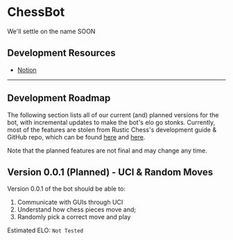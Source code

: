 # ChessBot

We'll settle on the name SOON

## Development Resources

- [Notion](https://www.notion.so/hubowen/Chess-Bot-72de18d550474036a314ecec08da894d)

---

## Development Roadmap

The following section lists all of our current (and)
planned versions for the bot, with incremental updates
to make the bot's elo go stonks. Currently, most of the
features are stolen from Rustic Chess's development
guide & GitHub repo, which can be found [here](https://rustic-chess.org/introduction/introduction.html)
and [here](https://github.com/mvanthoor/rustic).

Note that the planned features are not final and
may change any time.

## Version 0.0.1 (Planned) - UCI & Random Moves

Version 0.0.1 of the bot should be able to:

1. Communicate with GUIs through UCI
2. Understand how chess pieces move and;
3. Randomly pick a correct move and play

Estimated ELO: `Not Tested`
